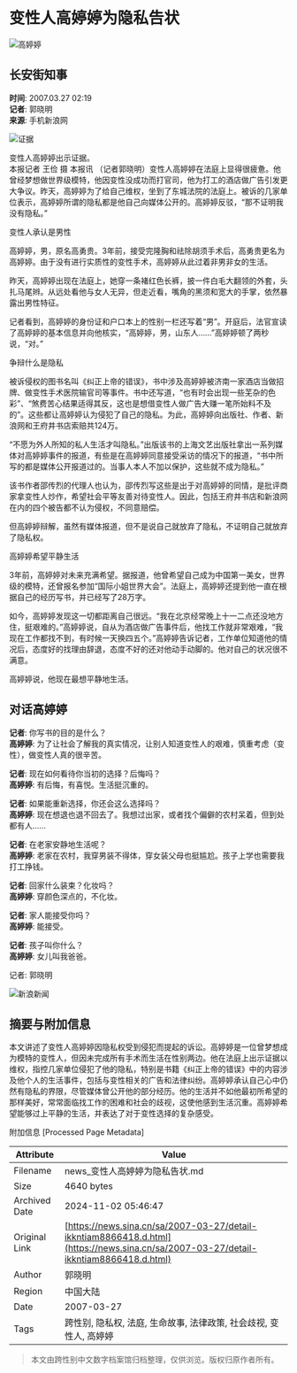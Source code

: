 # 变性人高婷婷为隐私告状

![高婷婷](//tvax1.sinaimg.cn/crop.0.0.640.640.180/652f5916ly8gdimr47he4j20hs0hsad0.jpg)

## 长安街知事

**时间**: 2007.03.27 02:19  
**记者**: 郭晓明  
**来源**: 手机新浪网

![证据](//z2.sinaimg.cn/auto/resize?img=http%3A%2F%2Fimage2.sina.com.cn%2Fdy%2Fc%2F2007-03-27%2Fe03024d6ce298250185bd792074707ba.jpg&size=328_218)

变性人高婷婷出示证据。  
本报记者 王俭 摄 本报讯 （记者郭晓明）变性人高婷婷在法庭上显得很疲惫。他曾经梦想做世界级模特，他因变性没成功而打官司，他为打工的酒店做广告引发更大争议。昨天，高婷婷为了给自己维权，坐到了东城法院的法庭上。被诉的几家单位表示，高婷婷所谓的隐私都是他自己向媒体公开的。高婷婷反驳，“那不证明我没有隐私。”

变性人承认是男性

高婷婷，男，原名高勇贵。3年前，接受完隆胸和祛除胡须手术后，高勇贵更名为高婷婷。由于没有进行实质性的变性手术，高婷婷从此过着非男非女的生活。

昨天，高婷婷出现在法庭上，她穿一条褚红色长裤，披一件白毛大翻领的外套，头扎马尾辫。从远处看他与女人无异，但走近看，嘴角的黑须和宽大的手掌，依然暴露出男性特征。

记者看到，高婷婷的身份证和户口本上的性别一栏还写着“男”。开庭后，法官宣读了高婷婷的基本信息并向他核实，“高婷婷，男，山东人……”高婷婷顿了两秒说，“对。”

争辩什么是隐私

被诉侵权的图书名叫《纠正上帝的错误》，书中涉及高婷婷被济南一家酒店当做招牌、做变性手术医院输官司等事件。书中还写道，“也有时会出现一些芜杂的色彩”、“煞费苦心结果适得其反，这也是想借变性人做广告大赚一笔所始料不及的”。这些都让高婷婷认为侵犯了自己的隐私。为此，高婷婷向出版社、作者、新浪网和王府井书店索赔共124万。

“不愿为外人所知的私人生活才叫隐私。”出版该书的上海文艺出版社拿出一系列媒体对高婷婷事件的报道，有些是在高婷婷同意接受采访的情况下的报道，“书中所写的都是媒体公开报道过的。当事人本人不加以保护，这些就不成为隐私。”

该书作者邵传烈的代理人也认为，邵传烈写这些是出于对高婷婷的同情，是批评商家拿变性人炒作，希望社会平等友善对待变性人。因此，包括王府井书店和新浪网在内的四个被告都不认为侵权，不同意赔偿。

但高婷婷辩解，虽然有媒体报道，但不是说自己就放弃了隐私，不证明自己就放弃了隐私权。

高婷婷希望平静生活

3年前，高婷婷对未来充满希望。据报道，他曾希望自己成为中国第一美女，世界级的模特，还曾报名参加“国际小姐世界大会”。法庭上，高婷婷还提到他一直在根据自己的经历写书，并已经写了28万字。

如今，高婷婷发现这一切都距离自己很远。“我在北京经常晚上十一二点还没地方住，挺艰难的。”高婷婷说，自从为酒店做广告事件后，他找工作就非常艰难，“我现在工作都找不到，有时候一天换四五个。”高婷婷告诉记者，工作单位知道他的情况后，态度好的找理由辞退，态度不好的还对他动手动脚的。他对自己的状况很不满意。

高婷婷说，他现在最想平静地生活。

## 对话高婷婷

**记者**: 你写书的目的是什么？  
**高婷婷**: 为了让社会了解我的真实情况，让别人知道变性人的艰难，慎重考虑（变性），做变性人真的很辛苦。

**记者**: 现在如何看待你当初的选择？后悔吗？  
**高婷婷**: 有后悔，有喜悦。生活挺沉重的。

**记者**: 如果能重新选择，你还会这么选择吗？  
**高婷婷**: 现在想退也退不回去了。我想过出家，或者找个偏僻的农村呆着，但到处都有人……

**记者**: 在老家安静地生活呢？  
**高婷婷**: 老家在农村，我穿男装不得体，穿女装父母也挺尴尬。孩子上学也需要我打工挣钱。

**记者**: 回家什么装束？化妆吗？  
**高婷婷**: 穿颜色深点的，不化妆。

**记者**: 家人能接受你吗？  
**高婷婷**: 能接受。

**记者**: 孩子叫你什么？  
**高婷婷**: 女儿叫我爸爸。

记者: 郭晓明

![新浪新闻](//n.sinaimg.cn/default/80905340/20200331/sinalogo.png)

## 摘要与附加信息

<!-- tcd_abstract -->
本文讲述了变性人高婷婷因隐私权受到侵犯而提起的诉讼。高婷婷是一位曾梦想成为模特的变性人，但因未完成所有手术而生活在性别两边。他在法庭上出示证据以维权，指控几家单位侵犯了他的隐私，特别是书籍《纠正上帝的错误》中的内容涉及他个人的生活事件，包括与变性相关的广告和法律纠纷。高婷婷承认自己心中仍然有隐私的界限，尽管媒体曾公开他的部分经历。他的生活并不如他最初所希望的那样美好，常常面临找工作的困难和社会的歧视，这使他感到生活沉重。高婷婷希望能够过上平静的生活，并表达了对于变性选择的复杂感受。
<!-- tcd_abstract_end -->

附加信息 [Processed Page Metadata]

| Attribute       | Value                                  |
|-----------------|----------------------------------------|
| Filename        | news_变性人高婷婷为隐私告状.md                             |
| Size            | 4640 bytes                           |
| Archived Date   | 2024-11-02 05:46:47                             |
| Original Link   | [https://news.sina.cn/sa/2007-03-27/detail-ikkntiam8866418.d.html](https://news.sina.cn/sa/2007-03-27/detail-ikkntiam8866418.d.html)                       |
| Author          | 郭晓明                               |
| Region          | 中国大陆                               |
| Date            | 2007-03-27                                 |
| Tags            | 跨性别, 隐私权, 法庭, 生命故事, 法律政策, 社会歧视, 变性人, 高婷婷                                 |
>
> 本文由跨性别中文数字档案馆归档整理，仅供浏览。版权归原作者所有。
>